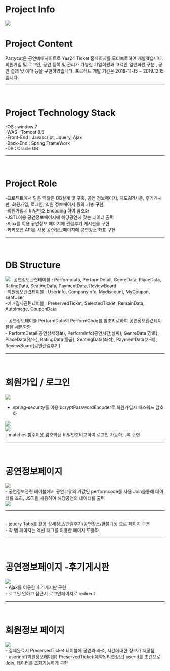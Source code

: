 # Project Info
<img src ="/projectimage/메인 헤더.PNG"/>

# Project Content
Partycat은 공연예매사이트로 Yes24 Ticket 홈페이지를 모티브로하여 개발했습니다. 
회원가입 및 로그인, 공연 등록 및 관리가 가능한 기업회원과 고객인 일반회원 구분 , 공연 결제 및 예매 등을 구현하였습니다.
프로젝트 개발 기간은 2019-11-15 ~ 2019.12.15 입니다.
<hr>
<br/>

# Project Technology Stack
-OS : window 7<br/>
-WAS : Tomcat 8.5<br/>
-Front-End : Javascript, Jquery, Ajax<br/>
-Back-End : Spring FrameWork<br/>
-DB : Oracle DB<br/>
<hr>
<br/>

# Project Role 
-프로젝트에서 맡은 역할은 DB설계 및 구축, 공연 정보페이지, 지도API사용, 후기게시판, 회원가입, 로그인, 회원 정보페이지 등의 기능 구현 <br/>
-회원가입시 비밀번호 Encoding 하여 암호화<br/>
-JSTL이용 공연정보페이지에 해당공연에 맞는 데이터 출력<br/>
-Ajax를 이용 공연정보 페이지에 관람후기 게시판을 구현<br/>
-카카오맵 API를 사용 공연정보페이지에 공연장소 좌표 구현<br/>
<hr>
<br/>

# DB Structure 
<img src ="/projectimage/dbdiagram.jpg"/>
-공연정보관련테이블 : Performdata, PerformDetail, GenreData, PlaceData, RatingData, SeatingData, PaymentData, ReviewBoard <br/>
-회원정보관련테이블 : UserInfo, CompanyInfo, Mydiscount, MyCoupon, seatUser <br/>
-예매결제관련테이블 : PreservedTicket, SelectedTicket, RemainData, AutoImage, CouponData <br/>
<br/>
- 공연정보테이블 PerformData의 PerformCode를 참조키로하여 공연정보관련테이블을 세분화함 <br/>
- PerformDetail(공연상세정보), PerformInfo(공연시간,날짜), GenreData(장르), PlaceData(장소), RatingData(등급), SeatingData(좌석), 
PaymentData(가격), ReviewBoard(공연관람후기)<br/>
<hr>
<br/> 


# 회원가입 / 로그인
<img src ="/projectimage/회원가입.jpg"/><br/>
- spring-security를 이용 bcryptPasswordEncoder로 회원가입시 패스워드 암호화
<img src ="/projectimage/비밀번호 암호화.jpg"/>
<br/>
<img src ="/projectimage/로그인.jpg"/>
<br/> 
- matches 함수이용 암호화된 비밀번호비교하여 로그인 가능하도록 구현
<hr>
<br/>

# 공연정보페이지
<img src ="/projectimage/예매페이지.PNG"/>
<br/>
- 공연정보관련 테이블에서 공연고유의 키값인 performcode를 사용 Join을통해 데이터를 조회,
JSTl을 사용하여 해당공연의 데이터를 출력
<br/>
<img src ="/projectimage/poster mapper.jpg"/>
<hr>
<br/>
- jquery Tabs를 활용 상세정보/관람후기/공연장소/환불규정 으로 페이지 구분 <br/>
- 각 탭 페이지는 <jsp:include> 액션 태그를 이용한 페이지 모듈화 
<hr>
<br/>

# 공연정보페이지 -후기게시판
<img src ="/projectimage/관랍후기2.PNG"/>
<br/>
- Ajax를 이용한 후기게시판 구현 <br/>
- 로그인 안하고 접근시 로그인페이지로 redirect
<hr>
<br/>

# 회원정보 페이지
<img src ="/projectimage/일반마이페이지.PNG"/>
<br/>
- 결제완료시 PreservedTicket 테이블에 공연과 좌석, 시간에대한 정보가 저장됨,<br/>
- userinof(회원정보테이블) PreservedTicket(예약된티켓정보) userid를 조건으로 Join, 데이터를 조회가능하게 구현






